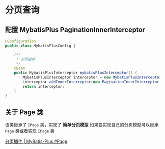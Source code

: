 # 分页查询

## 配置 MybatisPlus PaginationInnerInterceptor

``` java
@Configuration
public class MybatisPlusConfig {

    /**
     * 分页插件
     */
    @Bean
    public MybatisPlusInterceptor mybatisPlusInterceptor() {
        MybatisPlusInterceptor interceptor = new MybatisPlusInterceptor();
        interceptor.addInnerInterceptor(new PaginationInnerInterceptor());
        return interceptor;
    }
}

```


## 关于 Page 类

该类继承了 `IPage` 类，实现了 **简单分页模型** 如果要实现自己的分页模型可以继承 `Page` 类或者实现 `IPage` 类

[分页插件 | MyBatis-Plus #Page](https://baomidou.com/pages/97710a/#page)